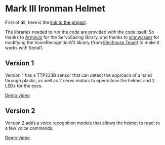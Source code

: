 # Mark III Ironman Helmet
First of all, here is the [link to the project](http://thedraill.e-monsite.com/pages/projects/mark-3-ironman-helmet.html).

The libraries needed to run the code are provided with the code itself. So thanks to [ArminJo](https://github.com/ArminJo/ServoEasing) for the ServoEasing library, and thanks to [johnwasser](https://forum.arduino.cc/t/combine-two-voice-recognition-module/910286/10) for modifying the VoiceRecognitionV3 library (from [Elechouse Team](https://github.com/elechouse/VoiceRecognitionV3)) to make it works with Serial1.

## **Version 1**
Version 1 has a TTP223B sensor that can detect the approach of a hand through plastic, as well as 2 servo motors to open/close the helmet and 2 LEDs for the eyes.

[Demo video](https://www.youtube.com/watch?v=RCTxJQw5CCg)

## **Version 2**
Version 2 adds a voice recognition module that allows the helmet to react to a few voice commands.

[Demo video](https://www.youtube.com/watch?v=vpdiGfNVcfc)